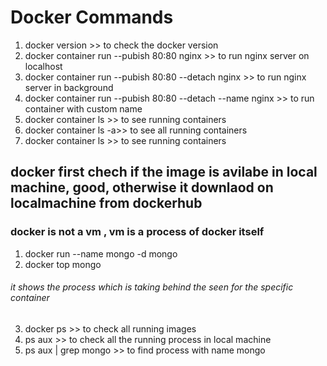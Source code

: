 # Docker Commands
1. docker version  >> to check the docker version
2. docker container run --pubish 80:80 nginx >> to run nginx server on localhost
3. docker container run --pubish 80:80 --detach nginx >> to run nginx server in background
4. docker container run --pubish 80:80 --detach --name <Name> nginx >> to run container with custom name
5. docker container ls >> to see running containers
6. docker container ls -a>> to see all running containers
7. docker container ls >> to see running containers

## docker first chech if the image is avilabe in local machine, good, otherwise it downlaod on localmachine from dockerhub
### docker is not a vm , vm is a process of docker itself
 1. docker run --name mongo -d mongo
 2. docker top mongo
 ###### it shows the process which is taking behind the seen for the specific container
 3. docker ps >> to check all running images
 4. ps aux >> to check all the running process in local machine
 5. ps aux | grep mongo >> to find process with name mongo
 